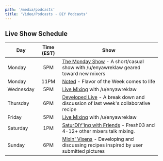 ```yaml
---
path: '/media/podcasts'
title: 'Video/Podcasts - DIY Podcasts'
---
```


## Live Show Schedule

| Day       | Time (EST) | Show                                                                                                                |
| --------- | :--------: | ------------------------------------------------------------------------------------------------------------------- |
| Monday    |    5PM     | [The Monday Show](http://ejoose.org/l/diyordie) - A short/casual show with /u/enyawreklaw geared toward new mixers  |
| Monday    |    11PM    | [Noted](http://ejoose.org/l/diyordie) - Flavor of the Week comes to life                                            |
| Wednesday |    5PM     | [Live Mixing](http://ejoose.org/l/diyordie) with /u/enyawreklaw                                                     |
| Thursday  |    6PM     | [Developed Live](http://ejoose.org/l/developed) - A break down and discussion of last week's collaborative recipe   |
| Friday    |    5PM     | [Live Mixing](http://ejoose.org/l/diyordie) with /u/enyawreklaw                                                     |
| Saturday  |    1PM     | [SaturDIY'ing with Friends](http://ejoose.org/l/fresh) - Fresh03 and 4-12+ other mixers talk mixing.                |
| Sunday    |    6PM     | [Mixin' Vixens](http://ejoose.org/l/vixens) - Developing and discussing recipes inspired by user submitted pictures |
